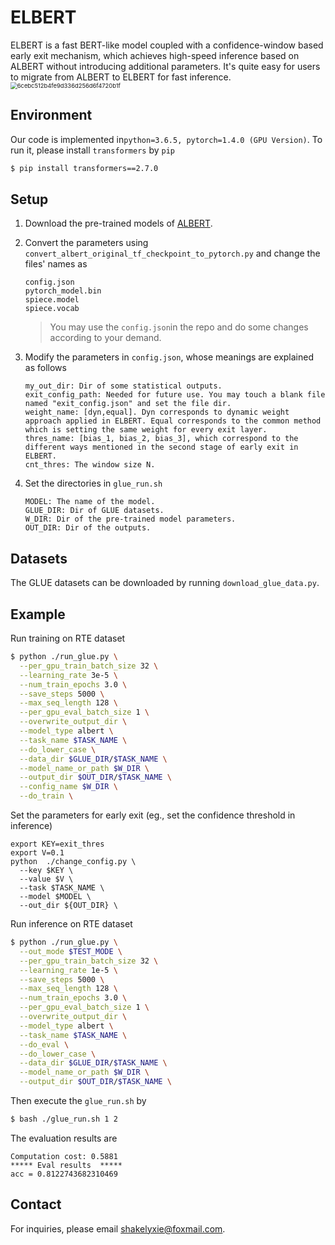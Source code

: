 # ELBERT
ELBERT is a fast BERT-like model coupled with a confidence-window based early exit mechanism, which achieves high-speed inference based on ALBERT without introducing additional parameters. It's quite easy for users to migrate from ALBERT to ELBERT for fast inference. 
<img src="https://github.com/shakeley/pics/blob/master/Transmodel.svg" alt="6cebc512b4fe9d336d256d6f4720b1f" style="zoom:67%;" />
## Environment

Our code is implemented in```python=3.6.5, pytorch=1.4.0 (GPU Version)```. To run it, please install ```transformers``` by ```pip```

```bash
$ pip install transformers==2.7.0
```

## Setup

1. Download the pre-trained models of [ALBERT](https://github.com/google-research/ALBERT#albert). 

2. Convert the parameters using ```convert_albert_original_tf_checkpoint_to_pytorch.py``` and change the files' names as 

    ```
    config.json
    pytorch_model.bin
    spiece.model
    spiece.vocab
    ```

    > You may use the ```config.json```in the repo and do some changes according to your demand. 

3. Modify the parameters in ```config.json```, whose meanings are explained as follows

    ```
    my_out_dir: Dir of some statistical outputs. 
    exit_config_path: Needed for future use. You may touch a blank file named "exit_config.json" and set the file dir. 
    weight_name: [dyn,equal]. Dyn corresponds to dynamic weight approach applied in ELBERT. Equal corresponds to the common method which is setting the same weight for every exit layer. 
    thres_name: [bias_1, bias_2, bias_3], which correspond to the different ways mentioned in the second stage of early exit in ELBERT. 
    cnt_thres: The window size N. 
    ```

4. Set the directories in ```glue_run.sh```

    ```
    MODEL: The name of the model. 
    GLUE_DIR: Dir of GLUE datasets. 
    W_DIR: Dir of the pre-trained model parameters. 
    OUT_DIR: Dir of the outputs. 
    ```

## Datasets

The GLUE datasets can be downloaded by running ```download_glue_data.py```. 

## Example

Run training on RTE dataset

```bash
$ python ./run_glue.py \
  --per_gpu_train_batch_size 32 \
  --learning_rate 3e-5 \
  --num_train_epochs 3.0 \
  --save_steps 5000 \
  --max_seq_length 128 \
  --per_gpu_eval_batch_size 1 \
  --overwrite_output_dir \
  --model_type albert \
  --task_name $TASK_NAME \
  --do_lower_case \
  --data_dir $GLUE_DIR/$TASK_NAME \
  --model_name_or_path $W_DIR \
  --output_dir $OUT_DIR/$TASK_NAME \
  --config_name $W_DIR \
  --do_train \
```

Set the parameters for early exit (eg., set the confidence threshold in inference)

```
export KEY=exit_thres
export V=0.1
python  ./change_config.py \
  --key $KEY \
  --value $V \
  --task $TASK_NAME \
  --model $MODEL \
  --out_dir ${OUT_DIR} \
```

Run inference on RTE dataset

```bash
$ python ./run_glue.py \
  --out_mode $TEST_MODE \
  --per_gpu_train_batch_size 32 \
  --learning_rate 1e-5 \
  --save_steps 5000 \
  --max_seq_length 128 \
  --num_train_epochs 3.0 \
  --per_gpu_eval_batch_size 1 \
  --overwrite_output_dir \
  --model_type albert \
  --task_name $TASK_NAME \
  --do_eval \
  --do_lower_case \
  --data_dir $GLUE_DIR/$TASK_NAME \
  --model_name_or_path $W_DIR \
  --output_dir $OUT_DIR/$TASK_NAME \
```

Then execute the ```glue_run.sh``` by

```bash
$ bash ./glue_run.sh 1 2
```

The evaluation results are

```
Computation cost: 0.5881
***** Eval results  *****
acc = 0.8122743682310469
```

## Contact

For inquiries, please email shakelyxie@foxmail.com. 





